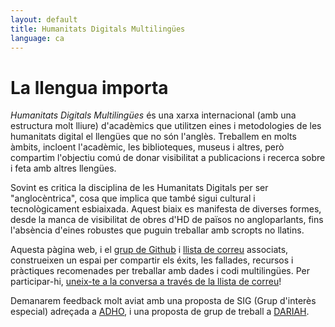 ```yaml
---
layout: default
title: Humanitats Digitals Multilingües
language: ca
---
```


# La llengua importa

*Humanitats Digitals Multilingües* és una xarxa internacional (amb una estructura molt lliure) d'acadèmics que utilitzen eines i metodologies de les humanitats digital el llengües que no són l'anglès. Treballem en molts àmbits, incloent l'acadèmic, les biblioteques, museus i altres, però compartim l'objectiu comú de donar visibilitat a publicacions i recerca sobre i feta amb altres llengües.

Sovint es critica la disciplina de les Humanitats Digitals per ser "anglocèntrica", cosa que implica que també sigui cultural i tecnològicament esbiaixada. Aquest biaix es manifesta de diverses formes, desde la manca de visibilitat de obres d'HD de països no angloparlants, fins l'absència d'eines robustes que puguin treballar amb scropts no llatins.

Aquesta pàgina web, i el [grup de Github](https://github.com/multilingual-dh) i [llista de correu](https://mailman.stanford.edu/mailman/listinfo/multilingual-dh) associats, construeixen un espai per compartir els éxits, les fallades, recursos i pràctiques recomenades per treballar amb dades i codi multilingües. Per participar-hi, [uneix-te a la conversa a través de la llista de correu](https://mailman.stanford.edu/mailman/listinfo/multilingual-dh)!

Demanarem feedback molt aviat amb una proposta de SIG (Grup d'interès especial) adreçada a [ADHO](http://adho.org/), i una proposta de grup de treball a [DARIAH](https://www.dariah.eu/).
